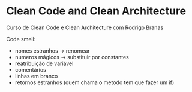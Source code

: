 # Clean Code and Clean Architecture

Curso de Clean Code e Clean Architecture com Rodrigo Branas

Code smell:
- nomes estranhos -> renomear
- numeros mágicos -> substituir por constantes
- reatribuição de variável
- comentários
- linhas em branco
- retornos estranhos (quem chama o metodo tem que fazer um if)